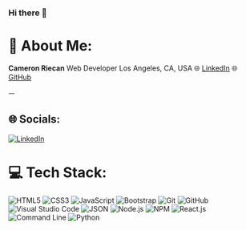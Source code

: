 ### Hi there 👋

# 💫 About Me:
**Cameron Riecan**
Web Developer
Los Angeles, CA, USA
🌐 [LinkedIn](https://www.linkedin.com/in/cameron-riecan)
🌐 [GitHub](https://github.com/CameronRiecan)

ㅡ

## 🌐 Socials:
[![LinkedIn](https://img.shields.io/badge/LinkedIn-%230077B5.svg?logo=linkedin&logoColor=white)](https://www.linkedin.com/in/cameron-riecan)

# 💻 Tech Stack:
![HTML5](https://img.shields.io/badge/HTML5-%23E34F26.svg?style=for-the-badge&logo=html5&logoColor=white) ![CSS3](https://img.shields.io/badge/CSS3-%231572B6.svg?style=for-the-badge&logo=css3&logoColor=white) ![JavaScript](https://img.shields.io/badge/JavaScript-%23323330.svg?style=for-the-badge&logo=javascript&logoColor=%23F7DF1E) ![Bootstrap](https://img.shields.io/badge/Bootstrap-%23563D7C.svg?style=for-the-badge&logo=bootstrap&logoColor=white) ![Git](https://img.shields.io/badge/Git-%23F05032.svg?style=for-the-badge&logo=git&logoColor=white) ![GitHub](https://img.shields.io/badge/GitHub-%23121011.svg?style=for-the-badge&logo=github&logoColor=white) ![Visual Studio Code](https://img.shields.io/badge/VS%20Code-%23007ACC.svg?style=for-the-badge&logo=visual-studio-code&logoColor=white) ![JSON](https://img.shields.io/badge/JSON-%23000000.svg?style=for-the-badge&logo=json&logoColor=white) ![Node.js](https://img.shields.io/badge/Node.js-%23339933.svg?style=for-the-badge&logo=node.js&logoColor=white) ![NPM](https://img.shields.io/badge/NPM-%23CB3837.svg?style=for-the-badge&logo=npm&logoColor=white) ![React.js](https://img.shields.io/badge/React.js-%2361DAFB.svg?style=for-the-badge&logo=react&logoColor=white) ![Command Line](https://img.shields.io/badge/Command%20Line-%23333?style=for-the-badge&logo=command-line&logoColor=white) ![Python](https://img.shields.io/badge/Python-%233776AB?style=for-the-badge&logo=python&logoColor=white)
